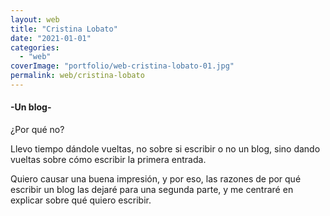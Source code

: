 ```yaml
---
layout: web
title: "Cristina Lobato"
date: "2021-01-01"
categories: 
  - "web"
coverImage: "portfolio/web-cristina-lobato-01.jpg"
permalink: web/cristina-lobato
---
```


#### \-Un blog-

¿Por qué no?

Llevo tiempo dándole vueltas, no sobre si escribir o no un blog, sino dando vueltas sobre cómo escribir la primera entrada.

Quiero causar una buena impresión, y por eso, las razones de por qué escribir un blog las dejaré para una segunda parte, y me centraré en explicar sobre qué quiero escribir.